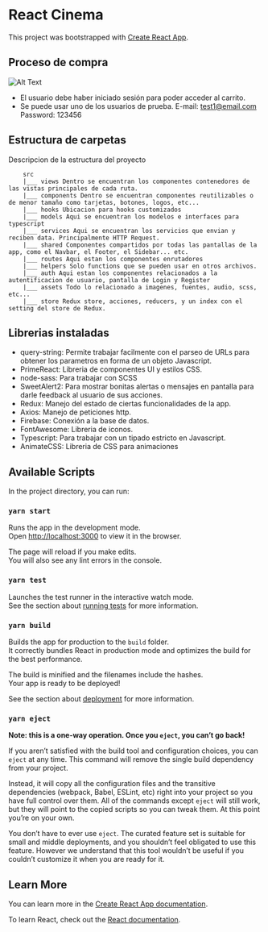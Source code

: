# React Cinema

This project was bootstrapped with [Create React App](https://github.com/facebook/create-react-app).

## Proceso de compra

![Alt Text](https://media.giphy.com/media/qxT4kyeaVumhj0SPVE/giphy-downsized-large.gif)

- El usuario debe haber iniciado sesión para poder acceder al carrito.
- Se puede usar uno de los usuarios de prueba. E-mail: test1@email.com Password: 123456

## Estructura de carpetas
Descripcion de la estructura del proyecto
```
    src
    |___ views Dentro se encuentran los componentes contenedores de las vistas principales de cada ruta.
    |___ components Dentro se encuentran componentes reutilizables o de menor tamaño como tarjetas, botones, logos, etc...
    |___ hooks Ubicacion para hooks customizados
    |___ models Aqui se encuentran los modelos e interfaces para typescript
    |___ services Aqui se encuentran los servicios que envian y reciben data. Principalmente HTTP Request.
    |___ shared Componentes compartidos por todas las pantallas de la app, como el Navbar, el Footer, el Sidebar... etc.
    |___ routes Aqui estan los componentes enrutadores
    |___ helpers Solo functions que se pueden usar en otros archivos.
    |___ auth Aqui estan los componentes relacionados a la autentificacion de usuario, pantalla de Login y Register
    |___ assets Todo lo relacionado a imagenes, fuentes, audio, scss, etc...
    |___ store Redux store, acciones, reducers, y un index con el setting del store de Redux. 
```

## Librerias instaladas
- query-string: Permite trabajar facilmente con el parseo de URLs para obtener los parametros en forma de un objeto Javascript.
- PrimeReact: Libreria de componentes UI y estilos CSS.
- node-sass: Para trabajar con SCSS
- SweetAlert2: Para mostrar bonitas alertas o mensajes en pantalla para darle feedback al usuario de sus acciones.
- Redux: Manejo del estado de ciertas funcionalidades de la app.
- Axios: Manejo de peticiones http.
- Firebase: Conexión a la base de datos.
- FontAwesome: Libreria de iconos.
- Typescript: Para trabajar con un tipado estricto en Javascript.
- AnimateCSS: Libreria de CSS para animaciones

## Available Scripts

In the project directory, you can run:

### `yarn start`

Runs the app in the development mode.\
Open [http://localhost:3000](http://localhost:3000) to view it in the browser.

The page will reload if you make edits.\
You will also see any lint errors in the console.

### `yarn test`

Launches the test runner in the interactive watch mode.\
See the section about [running tests](https://facebook.github.io/create-react-app/docs/running-tests) for more information.

### `yarn build`

Builds the app for production to the `build` folder.\
It correctly bundles React in production mode and optimizes the build for the best performance.

The build is minified and the filenames include the hashes.\
Your app is ready to be deployed!

See the section about [deployment](https://facebook.github.io/create-react-app/docs/deployment) for more information.

### `yarn eject`

**Note: this is a one-way operation. Once you `eject`, you can’t go back!**

If you aren’t satisfied with the build tool and configuration choices, you can `eject` at any time. This command will remove the single build dependency from your project.

Instead, it will copy all the configuration files and the transitive dependencies (webpack, Babel, ESLint, etc) right into your project so you have full control over them. All of the commands except `eject` will still work, but they will point to the copied scripts so you can tweak them. At this point you’re on your own.

You don’t have to ever use `eject`. The curated feature set is suitable for small and middle deployments, and you shouldn’t feel obligated to use this feature. However we understand that this tool wouldn’t be useful if you couldn’t customize it when you are ready for it.

## Learn More

You can learn more in the [Create React App documentation](https://facebook.github.io/create-react-app/docs/getting-started).

To learn React, check out the [React documentation](https://reactjs.org/).

